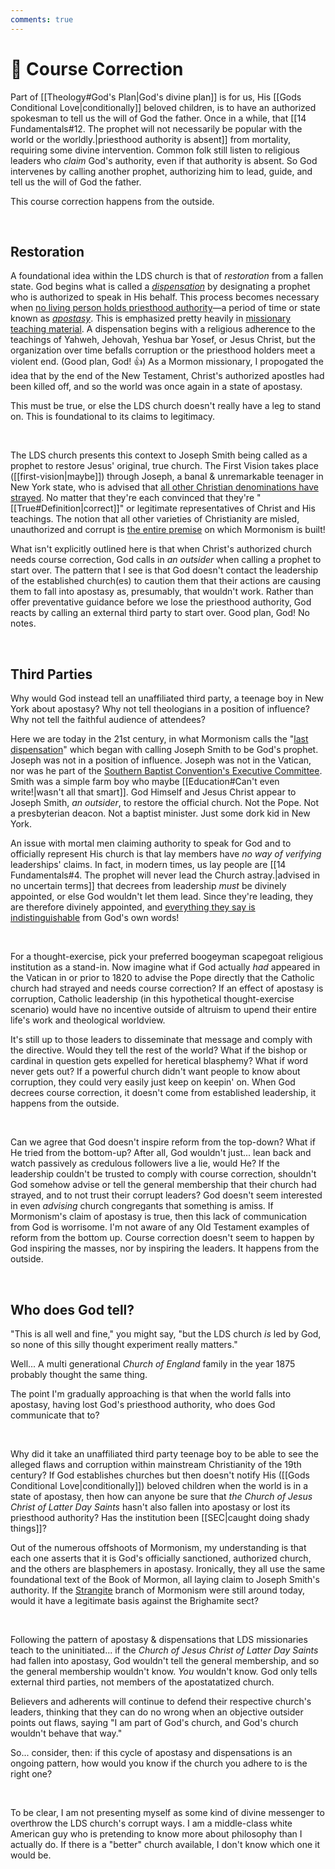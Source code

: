 ```yaml
---
comments: true
---
```

# 🧭 Course Correction
Part of [[Theology#God's Plan|God's divine plan]] is for us, His [[Gods Conditional Love|conditionally]] beloved children, is to have an authorized spokesman to tell us the will of God the father. Once in a while, that [[14 Fundamentals#12. The prophet will not necessarily be popular with the world or the worldly.|priesthood authority is absent]] from mortality, requiring some divine intervention. Common folk still listen to religious leaders who *claim* God's authority, even if that authority is absent. So God intervenes by calling another prophet, authorizing him to lead, guide, and tell us the will of God the father.

This course correction happens from the outside.

&nbsp;

## Restoration
A foundational idea within the LDS church is that of *restoration* from a fallen state. God begins what is called a *[dispensation](https://www.churchofjesuschrist.org/study/manual/gospel-topics/dispensations?lang=eng)* by designating a prophet who is authorized to speak in His behalf. This process becomes necessary when [no living person holds priesthood authority](https://www.churchofjesuschrist.org/study/manual/preach-my-gospel-a-guide-to-missionary-service/lesson-1-the-message-of-the-restoration-of-the-gospel-of-jesus-christ?lang=eng&id=p16#p16)&mdash;a period of time or state known as *[apostasy](https://www.churchofjesuschrist.org/study/manual/gospel-topics/apostasy?lang=eng)*. This is emphasized pretty heavily in [missionary teaching material](https://www.churchofjesuschrist.org/study/manual/preach-my-gospel-a-guide-to-missionary-service/lesson-1-the-message-of-the-restoration-of-the-gospel-of-jesus-christ?lang=eng&id=figure9_p1#figure9_p1). A dispensation begins with a religious adherence to the teachings of  Yahweh, Jehovah, Yeshua bar Yosef, or Jesus Christ, but the organization over time befalls corruption or the priesthood holders meet a violent end. (Good plan, God! 👍) As a Mormon missionary, I propogated the idea that by the end of the New Testament, Christ's authorized apostles had been killed off, and so the world was once again in a state of apostasy.

This must be true, or else the LDS church doesn't really have a leg to stand on. This is foundational to its claims to legitimacy.

&nbsp;

The LDS church presents this context to Joseph Smith being called as a prophet to restore Jesus' original, true church. The First Vision takes place ([[first-vision|maybe]]) through Joseph, a banal & unremarkable teenager in New York state, who is advised that [all other Christian denominations have strayed](https://www.churchofjesuschrist.org/study/scriptures/pgp/js-h/1?lang=eng&id=p19#p19). No matter that they're each convinced that they're "[[True#Definition|correct]]" or legitimate representatives of Christ and His teachings. The notion that all other varieties of Christianity are misled, unauthorized and corrupt is [the entire premise](https://www.churchofjesuschrist.org/study/manual/preach-my-gospel-a-guide-to-missionary-service/lesson-1-the-message-of-the-restoration-of-the-gospel-of-jesus-christ?id=p11&lang=eng#p11) on which Mormonism is built!

What isn't explicitly outlined here is that when Christ's authorized church needs course correction, God calls in *an outsider* when calling a prophet to start over. The pattern that I see is that God doesn't contact the leadership of the established church(es) to caution them that their actions are causing them to fall into apostasy as, presumably, that wouldn't work. Rather than offer preventative guidance before we lose the priesthood authority, God reacts by calling an external third party to start over. Good plan, God! No notes.

&nbsp;

## Third Parties
Why would God instead tell an unaffiliated third party, a teenage boy in New York about apostasy? Why not tell theologians in a position of influence? Why not tell the faithful audience of attendees?

Here we are today in the 21st century, in what Mormonism calls the "[last dispensation](https://www.churchofjesuschrist.org/study/manual/gospel-topics/first-vision?id=p8&lang=eng#p8)" which began with calling Joseph Smith to be God's prophet. Joseph was not in a position of influence. Joseph was not in the Vatican, nor was he part of the [Southern Baptist Convention's Executive Committee](https://www.sbc.net/about/what-we-do/sbc-entities/executive-committee/). Smith was a simple farm boy who maybe [[Education#Can't even write!|wasn't all that smart]]. God Himself and Jesus Christ appear to Joseph Smith, *an outsider*, to restore the official church. Not the Pope. Not a presbyterian deacon. Not a baptist minister. Just some dork kid in New York.

An issue with mortal men claiming authority to speak for God and to officially represent His church is that lay members have *no way of verifying* leaderships' claims. In fact, in modern times, us lay people are [[14 Fundamentals#4. The prophet will never lead the Church astray.|advised in no uncertain terms]] that decrees from leadership *must* be divinely appointed, or else God wouldn't let them lead. Since they're leading, they are therefore divinely appointed, and [everything they say is indistinguishable](https://www.churchofjesuschrist.org/study/scriptures/dc-testament/dc/1?lang=eng&id=p38#p38) from God's own words!

&nbsp;

For a thought-exercise, pick your preferred boogeyman scapegoat religious institution as a stand-in. Now imagine what if God actually *had* appeared in the Vatican in or prior to 1820 to advise the Pope directly that the Catholic church had strayed and needs course correction? If an effect of apostasy is corruption, Catholic leadership (in this hypothetical thought-exercise scenario) would have no incentive outside of altruism to upend their entire life's work and theological worldview.

It's still up to those leaders to disseminate that message and comply with the directive. Would they tell the rest of the world? What if the bishop or cardinal in question gets expelled for heretical blasphemy? What if word never gets out? If a powerful church didn't want people to know about corruption, they could very easily just keep on keepin' on. When God decrees course correction, it doesn't come from established leadership, it happens from the outside.

&nbsp;

Can we agree that God doesn't inspire reform from the top-down? What if He tried from the bottom-up? After all, God wouldn't just... lean back and watch passively as credulous followers live a lie, would He? If the leadership couldn't be trusted to comply with course correction, shouldn't God somehow advise or tell the general membership that their church had strayed, and to not trust their corrupt leaders? God doesn't seem interested in even *advising* church congregants that something is amiss. If Mormonism's claim of apostasy is true, then this lack of communication from God is worrisome. I'm not aware of any Old Testament examples of reform from the bottom up. Course correction doesn't seem to happen by God inspiring the masses, nor by inspiring the leaders. It happens from the outside.

&nbsp;

## Who does God tell?
"This is all well and fine," you might say, "but the LDS church *is* led by God, so none of this silly thought experiment really matters."

Well... A multi generational *Church of England* family in the year 1875 probably thought the same thing.

The point I'm gradually approaching is that when the world falls into apostasy, having lost God's priesthood authority, who does God communicate that to?

&nbsp;

Why did it take an unaffiliated third party teenage boy to be able to see the alleged flaws and corruption within mainstream Christianity of the 19th century? If God establishes churches but then doesn't notify His ([[Gods Conditional Love|conditionally]]) beloved children when the world is in a state of apostasy, then how can anyone be sure that *the Church of Jesus Christ of Latter Day Saints* hasn't also fallen into apostasy or lost its priesthood authority? Has the institution been [[SEC|caught doing shady things]]?

Out of the numerous offshoots of Mormonism, my understanding is that each one asserts that it is God's officially sanctioned, authorized church, and the others are blasphemers in apostasy. Ironically, they all use the same foundational text of the Book of Mormon, all laying claim to Joseph Smith's authority. If the [Strangite](https://www.ldsstrangite.com/) branch of Mormonism were still around today, would it have a legitimate basis against the Brighamite sect?

&nbsp;

Following the pattern of apostasy & dispensations that LDS missionaries teach to the uninitiated... if the *Church of Jesus Christ of Latter Day Saints* had fallen into apostasy, God wouldn't tell the general membership, and so the general membership wouldn't know. *You* wouldn't know. God only tells external third parties, not members of the apostatatized church. 

Believers and adherents will continue to defend their respective church's leaders, thinking that they can do no wrong when an objective outsider points out flaws, saying "I am part of God's church, and God's church wouldn't behave that way."

So... consider, then: if this cycle of apostasy and dispensations is an ongoing pattern, how would you know if the church you adhere to is the right one?

&nbsp;

To be clear, I am not presenting myself as some kind of divine messenger to overthrow the LDS church's corrupt ways. I am a middle-class white American guy who is pretending to know more about philosophy than I actually do. If there is a "better" church available, I don't know which one it would be.
